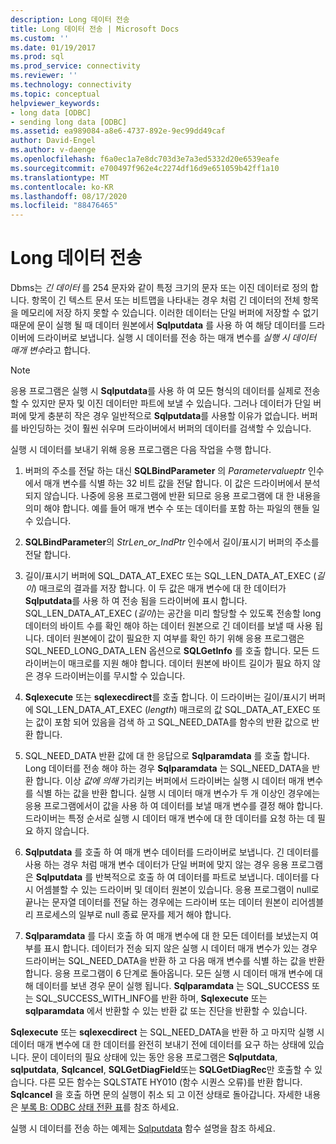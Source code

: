 ```yaml
---
description: Long 데이터 전송
title: Long 데이터 전송 | Microsoft Docs
ms.custom: ''
ms.date: 01/19/2017
ms.prod: sql
ms.prod_service: connectivity
ms.reviewer: ''
ms.technology: connectivity
ms.topic: conceptual
helpviewer_keywords:
- long data [ODBC]
- sending long data [ODBC]
ms.assetid: ea989084-a8e6-4737-892e-9ec99dd49caf
author: David-Engel
ms.author: v-daenge
ms.openlocfilehash: f6a0ec1a7e8dc703d3e7a3ed5332d20e6539eafe
ms.sourcegitcommit: e700497f962e4c2274df16d9e651059b42ff1a10
ms.translationtype: MT
ms.contentlocale: ko-KR
ms.lasthandoff: 08/17/2020
ms.locfileid: "88476465"
---
```

# <a name="sending-long-data"></a>Long 데이터 전송
Dbms는 *긴 데이터* 를 254 문자와 같이 특정 크기의 문자 또는 이진 데이터로 정의 합니다. 항목이 긴 텍스트 문서 또는 비트맵을 나타내는 경우 처럼 긴 데이터의 전체 항목을 메모리에 저장 하지 못할 수 있습니다. 이러한 데이터는 단일 버퍼에 저장할 수 없기 때문에 문이 실행 될 때 데이터 원본에서 **Sqlputdata** 를 사용 하 여 해당 데이터를 드라이버에 드라이버로 보냅니다. 실행 시 데이터를 전송 하는 매개 변수를 *실행 시 데이터 매개 변수*라고 합니다.  
  
> [!NOTE]  
>  응용 프로그램은 실행 시 **Sqlputdata**를 사용 하 여 모든 형식의 데이터를 실제로 전송할 수 있지만 문자 및 이진 데이터만 파트에 보낼 수 있습니다. 그러나 데이터가 단일 버퍼에 맞게 충분히 작은 경우 일반적으로 **Sqlputdata**를 사용할 이유가 없습니다. 버퍼를 바인딩하는 것이 훨씬 쉬우며 드라이버에서 버퍼의 데이터를 검색할 수 있습니다.  
  
 실행 시 데이터를 보내기 위해 응용 프로그램은 다음 작업을 수행 합니다.  
  
1.  버퍼의 주소를 전달 하는 대신 **SQLBindParameter** 의 *Parametervalueptr* 인수에서 매개 변수를 식별 하는 32 비트 값을 전달 합니다. 이 값은 드라이버에서 분석 되지 않습니다. 나중에 응용 프로그램에 반환 되므로 응용 프로그램에 대 한 내용을 의미 해야 합니다. 예를 들어 매개 변수 수 또는 데이터를 포함 하는 파일의 핸들 일 수 있습니다.  
  
2.  **SQLBindParameter**의 *StrLen_or_IndPtr* 인수에서 길이/표시기 버퍼의 주소를 전달 합니다.  
  
3.  길이/표시기 버퍼에 SQL_DATA_AT_EXEC 또는 SQL_LEN_DATA_AT_EXEC (*길이*) 매크로의 결과를 저장 합니다. 이 두 값은 매개 변수에 대 한 데이터가 **Sqlputdata**를 사용 하 여 전송 됨을 드라이버에 표시 합니다. SQL_LEN_DATA_AT_EXEC (*길이*)는 공간을 미리 할당할 수 있도록 전송할 long 데이터의 바이트 수를 확인 해야 하는 데이터 원본으로 긴 데이터를 보낼 때 사용 됩니다. 데이터 원본에이 값이 필요한 지 여부를 확인 하기 위해 응용 프로그램은 SQL_NEED_LONG_DATA_LEN 옵션으로 **SQLGetInfo** 를 호출 합니다. 모든 드라이버는이 매크로를 지원 해야 합니다. 데이터 원본에 바이트 길이가 필요 하지 않은 경우 드라이버는이를 무시할 수 있습니다.  
  
4.  **Sqlexecute** 또는 **sqlexecdirect**를 호출 합니다. 이 드라이버는 길이/표시기 버퍼에 SQL_LEN_DATA_AT_EXEC (*length*) 매크로의 값 SQL_DATA_AT_EXEC 또는 값이 포함 되어 있음을 검색 하 고 SQL_NEED_DATA를 함수의 반환 값으로 반환 합니다.  
  
5.  SQL_NEED_DATA 반환 값에 대 한 응답으로 **Sqlparamdata** 를 호출 합니다. Long 데이터를 전송 해야 하는 경우 **Sqlparamdata** 는 SQL_NEED_DATA을 반환 합니다. 이상 *값에 의해* 가리키는 버퍼에서 드라이버는 실행 시 데이터 매개 변수를 식별 하는 값을 반환 합니다. 실행 시 데이터 매개 변수가 두 개 이상인 경우에는 응용 프로그램에서이 값을 사용 하 여 데이터를 보낼 매개 변수를 결정 해야 합니다. 드라이버는 특정 순서로 실행 시 데이터 매개 변수에 대 한 데이터를 요청 하는 데 필요 하지 않습니다.  
  
6.  **Sqlputdata** 를 호출 하 여 매개 변수 데이터를 드라이버로 보냅니다. 긴 데이터를 사용 하는 경우 처럼 매개 변수 데이터가 단일 버퍼에 맞지 않는 경우 응용 프로그램은 **Sqlputdata** 를 반복적으로 호출 하 여 데이터를 파트로 보냅니다. 데이터를 다시 어셈블할 수 있는 드라이버 및 데이터 원본이 있습니다. 응용 프로그램이 null로 끝나는 문자열 데이터를 전달 하는 경우에는 드라이버 또는 데이터 원본이 리어셈블리 프로세스의 일부로 null 종료 문자를 제거 해야 합니다.  
  
7.  **Sqlparamdata** 를 다시 호출 하 여 매개 변수에 대 한 모든 데이터를 보냈는지 여부를 표시 합니다. 데이터가 전송 되지 않은 실행 시 데이터 매개 변수가 있는 경우 드라이버는 SQL_NEED_DATA을 반환 하 고 다음 매개 변수를 식별 하는 값을 반환 합니다. 응용 프로그램이 6 단계로 돌아옵니다. 모든 실행 시 데이터 매개 변수에 대해 데이터를 보낸 경우 문이 실행 됩니다. **Sqlparamdata** 는 SQL_SUCCESS 또는 SQL_SUCCESS_WITH_INFO를 반환 하며, **Sqlexecute** 또는 **sqlparamdata** 에서 반환할 수 있는 반환 값 또는 진단을 반환할 수 있습니다.  
  
 **Sqlexecute** 또는 **sqlexecdirect** 는 SQL_NEED_DATA을 반환 하 고 마지막 실행 시 데이터 매개 변수에 대 한 데이터를 완전히 보내기 전에 데이터를 요구 하는 상태에 있습니다. 문이 데이터의 필요 상태에 있는 동안 응용 프로그램은 **Sqlputdata**, **sqlputdata**, **Sqlcancel**, **SQLGetDiagField**또는 **SQLGetDiagRec**만 호출할 수 있습니다. 다른 모든 함수는 SQLSTATE HY010 (함수 시퀀스 오류)를 반환 합니다. **Sqlcancel** 을 호출 하면 문의 실행이 취소 되 고 이전 상태로 돌아갑니다. 자세한 내용은 [부록 B: ODBC 상태 전환 표](../../../odbc/reference/appendixes/appendix-b-odbc-state-transition-tables.md)를 참조 하세요.  
  
 실행 시 데이터를 전송 하는 예제는 [Sqlputdata](../../../odbc/reference/syntax/sqlputdata-function.md) 함수 설명을 참조 하세요.
